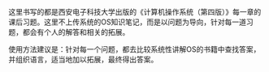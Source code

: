 这里书写的都是西安电子科技大学出版的《计算机操作系统（第四版）》每一章的课后习题。这里不上传系统的OS知识笔记，而是以问题为导向，针对每一道习题，都会有个人的解答和相关的拓展。

使用方法建议是：针对每一个问题，都去比较系统性讲解OS的书籍中查找答案，并组织语言，适当地加以拓展，最终得出答案。